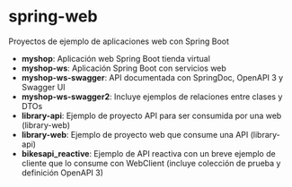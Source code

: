 # spring-web
Proyectos de ejemplo de aplicaciones web con Spring Boot

 - **myshop**: Aplicación web Spring Boot tienda virtual
 - **myshop-ws**: Aplicación Spring Boot con servicios web
 - **myshop-ws-swagger**: API documentada con SpringDoc, OpenAPI 3 y Swagger UI
 - **myshop-ws-swagger2**: Incluye ejemplos de relaciones entre clases y DTOs
 - **library-api**: Ejemplo de proyecto API para ser consumida por una web (library-web)
 - **library-web**: Ejemplo de proyecto web que consume una API (library-api)
 - **bikesapi_reactive**: Ejemplo de API reactiva con un breve ejemplo de cliente que lo consume con WebClient (incluye colección de prueba y definición OpenAPI 3)
